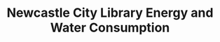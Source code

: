 ---
schema: default
title: Newcastle City Library Energy and Water Consumption
organization: Newcastle City Council
notes: ''
resources:
  - name: City Library Electricity Consumption 2011 Onwards
    url: >-
      https://raw.githubusercontent.com/ToonLibraries/library-open-data/master/city-library-energy-consumption/2011-onwards-city-elec-consumption.csv
    format: csv
  - name: City Library Gas Consumption 2011 Onwards
    url: >-
      https://raw.githubusercontent.com/ToonLibraries/library-open-data/master/city-library-energy-consumption/2011-onwards-city-gas-consumption.csv
    format: csv
  - name: City Library Water Consumption 2011 Onwards
    url: >-
      https://raw.githubusercontent.com/ToonLibraries/library-open-data/master/city-library-energy-consumption/2011-onwards-city-water-consumption.csv
    format: csv
license: 'https://creativecommons.org/publicdomain/zero/1.0/'
category:
  - Uncategorized
maintainer: Newcastle Libraries
maintainer_email: ' information@newcastle.gov.uk'
---
